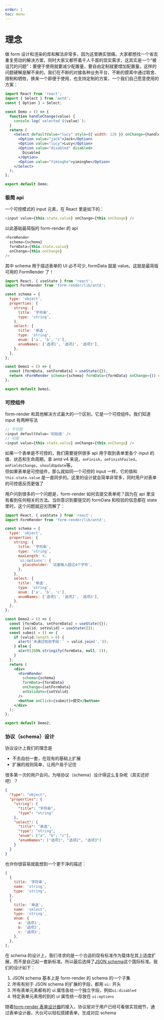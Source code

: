 ```yaml
---
order: 1
toc: menu
---
```


# 理念

做 form 设计和渲染的库和解法非常多，因为这里确实很痛。大家都想找一个省去重复劳动的解决方案，同时大家又都怀着千人千面的现实需求，这其实是一个“被诅咒的问题”：要便于使用就要减少配置量，要自由定制就要增加配置量。这样的问题硬解是解不来的，我们在不断的对接各种业务平台、不断的摸索中通过取舍、限制和牺牲，换来一个即便于使用，也支持定制的方案，一个我们自己愿意使用的方案：

```jsx
import React from 'react';
import { Select } from 'antd';
const { Option } = Select;

const Demo = () => {
  function handleChange(value) {
    console.log(`selected ${value}`);
  }
  return (
    <Select defaultValue="lucy" style={{ width: 120 }} onChange={handleChange}>
      <Option value="jack">Jack</Option>
      <Option value="lucy">Lucy</Option>
      <Option value="disabled" disabled>
        Disabled
      </Option>
      <Option value="Yiminghe">yiminghe</Option>
    </Select>
  );
};

export default Demo;
```

### 极简 api

一个可控模式的 input 元素，在 React 里是如下的：

```js
<input value={this.state.value} onChange={this.onChange} />
```

以此基础最简版的 form-render 的 api

```js
<FormRender
  schema={schema}
  formData={this.state.value}
  onChange={this.onChange}
/>
```

其中 schema 用于描述表单的 UI 必不可少, formData 就是 value。这就是最简版可用的 FormRender 了！

```jsx
import React, { useState } from 'react';
import FormRender from 'form-render/lib/antd';

const schema = {
  type: 'object',
  properties: {
    string: {
      title: '字符串',
      type: 'string',
    },
    select: {
      title: '单选',
      type: 'string',
      enum: ['a', 'b', 'c'],
      enumNames: ['选项1', '选项2', '选项3'],
    },
  },
};

const Demo1 = () => {
  const [formData, setFormData] = useState({});
  return <FormRender schema={schema} formData={formData} onChange={() => {}} />;
};

export default Demo1;
```

### 可控组件

form-render 和其他解决方式最大的一个区别，它是一个可控组件。我们知道 input 有两种写法

```js
// 不可控
<input defaultValue='初始值' />
// 可控
<input value={this.state.value} onChange={this.onChange} />
```

如果一个表单是不可控的，我们需要提供很多 api 用于取到表单里各个 input 的值、状态和生命周期，拿 antd v4 来说，`onFinish`，`onFinishFailed`，`onFieldsChange`，`shouldUpdate`等。  
但如果表单是可控组件，那么就如同一个可控的 input 一样，它的值和 `this.state.value` 是一直同步的。这里的设计就会简单非常多，同时用户对表单的可控感反而更强了

用户问到很多的一个问题是，form-render 如何去提交表单呢？因为在 api 里没有看到任何相关的方法。当你意识到要提交的 formData 和校验的信息都在 state 里时，这个问题就迎刃而解了：

```jsx
import React, { useState } from 'react';
import FormRender from 'form-render/lib/antd';

const schema = {
  type: 'object',
  properties: {
    string: {
      title: '字符串',
      type: 'string',
      maxLength: 4,
      'ui:options': {
        placeholder: '试着输入超过4个字符',
      },
    },
    select: {
      title: '单选',
      type: 'string',
      enum: ['a', 'b', 'c'],
      enumNames: ['选项1', '选项2', '选项3'],
    },
  },
};

const Demo2 = () => {
  const [formData, setFormData] = useState({});
  const [valid, setValid] = useState([]);
  const submit = () => {
    if (valid.length > 0) {
      alert('未通过校验字段：' + valid.join(','));
    } else {
      alert(JSON.stringify(formData, null, 2));
    }
  };
  return (
    <div>
      <FormRender
        schema={schema}
        formData={formData}
        onChange={setFormData}
        onValidate={setValid}
      />
      <button onClick={submit}>提交</button>
    </div>
  );
};

export default Demo2;
```

### 协议（schema）设计

协议设计上我们的理念是

- 不去自创一套，在现有的基础上扩展
- 扩展的规则简单，让用户易于记住

很多第一次的用户会问，为啥协议（schema）设计得这么复杂呢（其实还好吧）？

```json
{
  "type": "object",
  "properties": {
    "string": {
      "title": "字符串",
      "type": "string"
    },
    "select": {
      "title": "单选",
      "type": "string",
      "enum": ["a", "b", "c"],
      "enumNames": ["选项1", "选项2", "选项3"]
    }
  }
}
```

也许你很容易就能想到一个更干净的描述：

```js
[
  {
    title: '字符串',
    name: 'string',
    type: 'string',
  },
  {
    title: '单选',
    name: 'select',
    type: 'string',
    enum: {
      a: '选项1',
      b: '选项2',
      c: '选项3',
    },
  },
];
```

在 schema 的设计上，我们寻求的是一个合适的现有标准作为载体在其上适度扩展，而不是自己起一套新标准。所以最后选择了[JSON schema](https://json-schema.org/understanding-json-schema/)这个国际标准。我们的设计如下：

1. JSON schema 基本上是 form-render 的 schema 的一个子集
2. 所有有别于 JSON schema 的扩展的字段，都用 `ui:` 开头
3. 所有表单元素都有的 ui 属性各给一个独立字段，例如`ui:disabled`
4. 特定表单元素用的到的 ui 属性统一存放在 `ui:options`

随着[form-render 表单设计器](https://form-render.github.io/schema-generator/)的接入，协议层对于用户已经可看做实现细节，通过表单设计器，大伙可以轻松搭建表单，生成对应 schema
